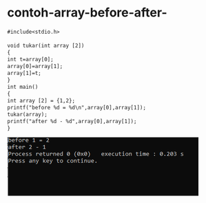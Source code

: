 # contoh-array-before-after-

    #include<stdio.h>

    void tukar(int array [2])
    {
    int t=array[0];
    array[0]=array[1];
    array[1]=t;
    }
    int main()
    {
    int array [2] = {1,2};
    printf("before %d = %d\n",array[0],array[1]);
    tukar(array);
    printf("after %d - %d",array[0],array[1]);
    }
    
![img](https://raw.githubusercontent.com/VIKTORKEVIN/contoh-array-before-after-/master/contoh%20array%20(before%20after).png)
